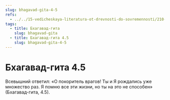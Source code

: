 ```yaml
---
slug: bhagavad-gita-4-5
refs:
  - ../../15-vedicheskaya-literatura-ot-drevnosti-do-sovremennosti/210-1981-03-03-b2-duhovnaya-literatura-eto-vdohnovenie-iz-vysshego-mira.md
tags:
  - title: Бхагавад-гита
    slug: bhagavad-gita
  - title: Бхагавад-гита 4.5
    slug: bhagavad-gita-4-5
---
```


# Бхагавад-гита 4.5

Всевышний ответил: «О покоритель врагов! Ты и Я рождались уже множество раз. Я помню все эти жизни, но ты на это не способен» (Бхагавад-гита, 4.5).
